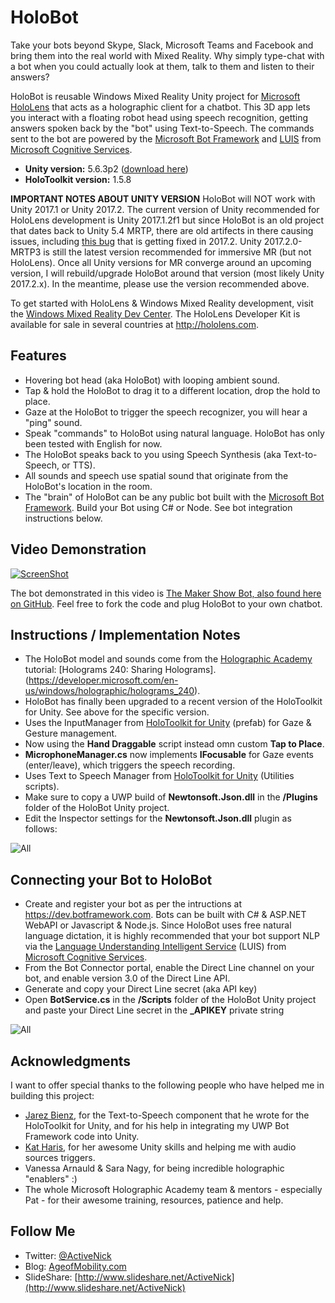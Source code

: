 # HoloBot
Take your bots beyond Skype, Slack, Microsoft Teams and Facebook and bring them into the real world with Mixed Reality. Why simply type-chat with a bot when you could actually look at them, talk to them and listen to their answers?

HoloBot is reusable Windows Mixed Reality Unity project for [Microsoft HoloLens](http://hololens.com) that acts as a holographic client for a chatbot. This 3D app lets you interact with a floating robot head using speech recognition, getting answers spoken back by the "bot" using Text-to-Speech. The commands sent to the bot are powered by the [Microsoft Bot Framework](https://dev.botframework.com/) and [LUIS](https://www.microsoft.com/cognitive-services/en-us/language-understanding-intelligent-service-luis) from [Microsoft Cognitive Services](https://www.microsoft.com/cognitive-services).

- **Unity version:** 5.6.3p2 ([download here](https://beta.unity3d.com/download/b3d7a6428558/UnityDownloadAssistant-5.6.3p2.exe))
- **HoloToolkit version:** 1.5.8

**IMPORTANT NOTES ABOUT UNITY VERSION**
HoloBot will NOT work with Unity 2017.1 or Unity 2017.2. The current version of Unity recommended for HoloLens development is Unity 2017.1.2f1 but since HoloBot is an old project that dates back to Unity 5.4 MRTP, there are old artifects in there causing issues, including [this bug](https://issuetracker.unity3d.com/issues/console-rendertexture-dot-generatemips-failed-errors-are-thrown-when-entering-play-mode) that is getting fixed in 2017.2. Unity 2017.2.0-MRTP3 is still the latest version recommended for immersive MR (but not HoloLens). Once all Unity versions for MR converge around an upcoming version, I will rebuild/upgrade HoloBot around that version (most likely Unity 2017.2.x). In the meantime, please use the version recommended above.

To get started with HoloLens & Windows Mixed Reality development, visit the [Windows Mixed Reality Dev Center](https://developer.microsoft.com/en-us/windows/mixed-reality). The HoloLens Developer Kit is available for sale in several countries at http://hololens.com.

## Features
- Hovering bot head (aka HoloBot) with looping ambient sound.
- Tap & hold the HoloBot to drag it to a different location, drop the hold to place.
- Gaze at the HoloBot to trigger the speech recognizer, you will hear a "ping" sound.
- Speak "commands" to HoloBot using natural language. HoloBot has only been tested with English for now.
- The HoloBot speaks back to you using Speech Synthesis (aka Text-to-Speech, or TTS).
- All sounds and speech use spatial sound that originate from the HoloBot's location in the room.
- The "brain" of HoloBot can be any public bot built with the [Microsoft Bot Framework](https://dev.botframework.com/). Build your Bot using C# or Node. See bot integration instructions below.

## Video Demonstration
[![ScreenShot](Screenshots/HoloBot-YouTube-Titlepage.PNG)](https://youtu.be/f_5rT3IeusM)

The bot demonstrated in this video is [The Maker Show Bot, also found here on GitHub](https://github.com/ActiveNick/TheMakerShowBot). Feel free to fork the code and plug HoloBot to your own chatbot.

## Instructions / Implementation Notes
- The HoloBot model and sounds come from the [Holographic Academy](https://developer.microsoft.com/en-us/windows/holographic/academy) tutorial: [Holograms 240: Sharing Holograms].(https://developer.microsoft.com/en-us/windows/holographic/holograms_240).
- HoloBot has finally been upgraded to a recent version of the HoloToolkit for Unity. See above for the specific version.
- Uses the InputManager from [HoloToolkit for Unity](https://github.com/microsoft/HoloToolkit-Unity) (prefab) for Gaze & Gesture management.
- Now using the **Hand Draggable** script instead omn custom **Tap to Place**.
- **MicrophoneManager.cs** now implements **IFocusable** for Gaze events (enter/leave), which triggers the speech recording. 
- Uses Text to Speech Manager from [HoloToolkit for Unity](https://github.com/microsoft/HoloToolkit-Unity) (Utilities scripts).
- Make sure to copy a UWP build of **Newtonsoft.Json.dll** in the **/Plugins** folder of the HoloBot Unity project.
- Edit the Inspector settings for the **Newtonsoft.Json.dll** plugin as follows:

![All](Screenshots/PluginSettings.PNG)

## Connecting your Bot to HoloBot
- Create and register your bot as per the intructions at https://dev.botframework.com. Bots can be built with C# & ASP.NET WebAPI or Javascript & Node.js. Since HoloBot uses free natural language dictation, it is highly recommended that your bot support NLP via the [Language Understanding Intelligent Service](https://www.microsoft.com/cognitive-services/en-us/language-understanding-intelligent-service-luis) (LUIS) from [Microsoft Cognitive Services](https://www.microsoft.com/cognitive-services).
- From the Bot Connector portal, enable the Direct Line channel on your bot, and enable version 3.0 of the Direct Line API.
- Generate and copy your Direct Line secret (aka API key)
- Open **BotService.cs** in the **/Scripts** folder of the HoloBot Unity project and paste your Direct Line secret in the **_APIKEY** private string

![All](Screenshots/HoloBot-MakerShow-01.PNG)

## Acknowledgments
I want to offer special thanks to the following people who have helped me in building this project:
- [Jarez Bienz](https://github.com/jbienzms), for the Text-to-Speech component that he wrote for the HoloToolkit for Unity, and for his help in integrating my UWP Bot Framework code into Unity.
- [Kat Haris](https://github.com/KatVHarris), for her awesome Unity skills and helping me with audio sources triggers.
- Vanessa Arnauld & Sara Nagy, for being incredible holographic "enablers" :)
- The whole Microsoft Holographic Academy team & mentors - especially Pat - for their awesome training, resources, patience and help.

## Follow Me
* Twitter: [@ActiveNick](http://twitter.com/ActiveNick)
* Blog: [AgeofMobility.com](http://AgeofMobility.com)
* SlideShare: [http://www.slideshare.net/ActiveNick](http://www.slideshare.net/ActiveNick)

